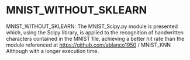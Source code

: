 # MNIST_WITHOUT_SKLEARN
MNIST_WITHOUT_SKLEARN: The MNIST_Scipy.py module is presented which, using the Scipy library, is applied to the recognition of handwritten characters contained in the MNIST file, achieving a better hit rate than the module referenced at https://github.com/ablanco1950 / MNIST_KNN Although with a longer execution time.
